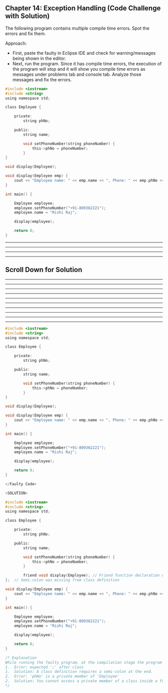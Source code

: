 ## Chapter 14: Exception Handling (Code Challenge with Solution) 

The following program contains multiple compile time errors. Spot the errors and fix them.

Approach: 
- First, paste the faulty in Eclipse IDE and check for warning/messages being shown in the editor. 
- Next, run the program. Since it has compile time errors, the execution of the program will stop and it will show you compile time errors as messages under problems tab and console tab. Analyze those messages and fix the errors. 

```C
#include <iostream>
#include <string>
using namespace std;

class Employee {

	private:
		string phNo;

	public:
		string name;

		void setPhoneNumber(string phoneNumber) {
			this->phNo = phoneNumber;
		}
}

void display(Employee); 

void display(Employee emp) {
	cout << "Employee name: " << emp.name << ", Phone: " << emp.phNo << endl;
}

int main() {

	Employee employee;
	employee.setPhoneNumber("+91-809362221");
	employee.name = "Rishi Raj";

	display(employee);

	return 0;
}


```
----
----
----
----
## Scroll Down for Solution 
----
----
----
----
----
----
----
----
----
----

```C
#include <iostream>
#include <string>
using namespace std;

class Employee {

	private:
		string phNo;

	public:
		string name;

		void setPhoneNumber(string phoneNumber) {
			this->phNo = phoneNumber;
		}
}

void display(Employee); 

void display(Employee emp) {
	cout << "Employee name: " << emp.name << ", Phone: " << emp.phNo << endl;
}

int main() {

	Employee employee;
	employee.setPhoneNumber("+91-809362221");
	employee.name = "Rishi Raj";

	display(employee);

	return 0;
}

</Faulty Code>

<SOLUTION>

#include <iostream>
#include <string>
using namespace std;

class Employee {

	private:
		string phNo;

	public:
		string name;

		void setPhoneNumber(string phoneNumber) {
			this->phNo = phoneNumber;
		}

		friend void display(Employee); // Friend function declaration was required
};	// Semi-colon was missing from class definition 

void display(Employee emp) { 
	cout << "Employee name: " << emp.name << ", Phone: " << emp.phNo << endl;
}

int main() {

	Employee employee;
	employee.setPhoneNumber("+91-809362221");
	employee.name = "Rishi Raj";

	display(employee);

	return 0;
}

/* Explanation 
While running the faulty program, at the compilation stage the program execution will stop. Under the problems tab or console tab, you will get two noticeable errors.
1.	Error: expected ';' after class
1.	Solution: A class definition requires a semi-colon at the end. 
2.	Error: 'phNo' is a private member of 'Employee'
2.	Solution: You cannot access a private member of a class inside a function which is defined outside the class. So you must declare that function as a friend function within the class under the public section. 
*/


```
